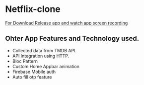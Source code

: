 # Netflix-clone

<a href="https://drive.google.com/drive/folders/1W1hs8KUwp_zOZxnsYA6n57Q0EELSWakx?usp=sharing">For Download Release app and watch app screen recording</a>

## Ohter App Features and Technology used.

- Collected data from TMDB API.
- API Integration using HTTP.
- Bloc Pattern
- Custom Home Appbar animation
- Firebase Mobile auth
- Auto fill otp feature
